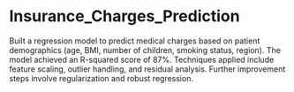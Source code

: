 # Insurance_Charges_Prediction
Built a regression model to predict medical charges based on patient demographics (age, BMI, number of children, smoking status, region). The model achieved an R-squared score of 87%. Techniques applied include feature scaling, outlier handling, and residual analysis. Further improvement steps involve regularization and robust regression.
